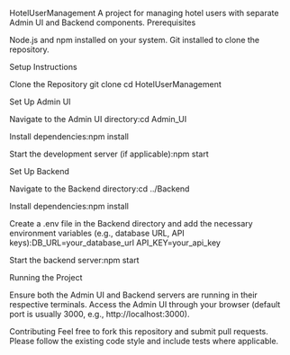HotelUserManagement
A project for managing hotel users with separate Admin UI and Backend components.
Prerequisites

Node.js and npm installed on your system.
Git installed to clone the repository.

Setup Instructions

Clone the Repository
git clone <repository-url>
cd HotelUserManagement


Set Up Admin UI

Navigate to the Admin UI directory:cd Admin_UI


Install dependencies:npm install


Start the development server (if applicable):npm start




Set Up Backend

Navigate to the Backend directory:cd ../Backend


Install dependencies:npm install


Create a .env file in the Backend directory and add the necessary environment variables (e.g., database URL, API keys):DB_URL=your_database_url
API_KEY=your_api_key


Start the backend server:npm start




Running the Project

Ensure both the Admin UI and Backend servers are running in their respective terminals.
Access the Admin UI through your browser (default port is usually 3000, e.g., http://localhost:3000).



Contributing
Feel free to fork this repository and submit pull requests. Please follow the existing code style and include tests where applicable.
